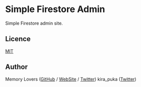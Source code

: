 # Simple Firestore Admin

Simple Firestore admin site.

## Licence

[MIT](https://github.com/memory-lovers/simple-firestore-admin/blob/master/LICENCE)

## Author

Memory Lovers ([GitHub](https://github.com/memory-lovers) / [WebSite](https://memory-lovers.com/) / [Twitter](https://twitter.com/MemoryLoverz))
kira_puka ([Twitter](https://twitter.com/kira_puka))
